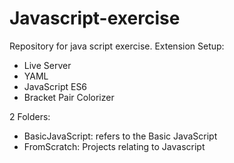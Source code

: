 # Javascript-exercise
Repository for java script exercise. Extension Setup:
- Live Server
- YAML
- JavaScript ES6
- Bracket Pair Colorizer

2 Folders:
- BasicJavaScript: refers to the Basic JavaScript
- FromScratch: Projects relating to Javascript